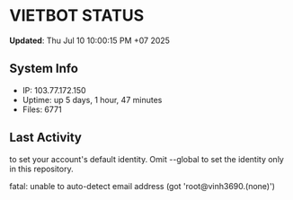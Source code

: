 # VIETBOT STATUS
**Updated**: Thu Jul 10 10:00:15 PM +07 2025

## System Info
- IP: 103.77.172.150
- Uptime: up 5 days, 1 hour, 47 minutes
- Files: 6771

## Last Activity

to set your account's default identity.
Omit --global to set the identity only in this repository.

fatal: unable to auto-detect email address (got 'root@vinh3690.(none)')
